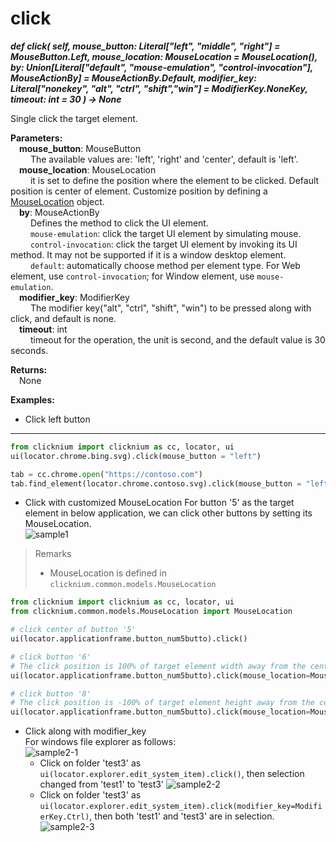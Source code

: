 # click 
***def click(
        self,
        mouse_button: Literal["left", "middle", "right"] = MouseButton.Left,
        mouse_location: MouseLocation = MouseLocation(),
        by: Union[Literal["default", "mouse-emulation", "control-invocation"], MouseActionBy] = MouseActionBy.Default,
        modifier_key: Literal["nonekey", "alt", "ctrl", "shift","win"]  = ModifierKey.NoneKey,
        timeout: int = 30
    ) -> None***  

Single click the target element.

**Parameters:**  
    &emsp;**mouse_button**: MouseButton  
        &emsp;&emsp; The available values are: 'left', 'right' and 'center', default is 'left'.  
    &emsp;**mouse_location**: MouseLocation  
        &emsp;&emsp; it is set to define the position where the element to be clicked. Default position is center of element. Customize position by defining a [MouseLocation](./mouselocation.md) object.   
    &emsp;**by**: MouseActionBy  
        &emsp;&emsp; Defines the method to click the UI element.  
        &emsp;&emsp; `mouse-emulation`: click the target UI element by simulating mouse.  
        &emsp;&emsp; `control-invocation`: click the target UI element by invoking its UI method. It may not be supported if it is a window desktop element.  
        &emsp;&emsp; `default`: automatically choose method per element type. For Web element, use `control-invocation`; for Window element, use `mouse-emulation`.  
    &emsp;**modifier_key**: ModifierKey  
        &emsp;&emsp; The modifier key("alt", "ctrl", "shift", "win") to be pressed along with click, and default is none.      
    &emsp;**timeout**: int  
        &emsp;&emsp; timeout for the operation, the unit is second, and the default value is 30 seconds. 

**Returns:**  
    &emsp;None

**Examples:**

- Click left button
***
```python
from clicknium import clicknium as cc, locator, ui
ui(locator.chrome.bing.svg).click(mouse_button = "left")

tab = cc.chrome.open("https://contoso.com")
tab.find_element(locator.chrome.contoso.svg).click(mouse_button = "left")
```

- Click with customized MouseLocation
For button '5' as the target element in below application, we can click other buttons by setting its MouseLocation.  
![sample1](../../../img/click_sample1.png)

> Remarks
>- MouseLocation is defined in `clicknium.common.models.MouseLocation`


```python
from clicknium import clicknium as cc, locator, ui
from clicknium.common.models.MouseLocation import MouseLocation

# click center of button '5'
ui(locator.applicationframe.button_num5butto).click()

# click button '6' 
# The click position is 100% of target element width away from the center of button '5' in x direction
ui(locator.applicationframe.button_num5butto).click(mouse_location=MouseLocation(xrate=1))

# click button '8'
# The click position is -100% of target element height away from the center of button '5' in y direction
ui(locator.applicationframe.button_num5butto).click(mouse_location=MouseLocation(yrate=-1))
```

- Click along with modifier_key  
For windows file explorer as follows:  
![sample2-1](../../../img/click_sample21.png)  
  - Click on folder 'test3' as `ui(locator.explorer.edit_system_item).click()`, then selection changed from 'test1' to 'test3'
![sample2-2](../../../img/click_sample22.png)  
  - Click on folder 'test3' as `ui(locator.explorer.edit_system_item).click(modifier_key=ModifierKey.Ctrl)`, then both 'test1' and 'test3' are in selection.
![sample2-3](../../../img/click_sample23.png) 